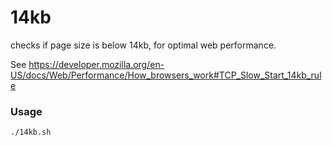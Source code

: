 # 14kb
checks if page size is below 14kb, for optimal web performance.

See https://developer.mozilla.org/en-US/docs/Web/Performance/How_browsers_work#TCP_Slow_Start_14kb_rule

### Usage

```bash
./14kb.sh
```

